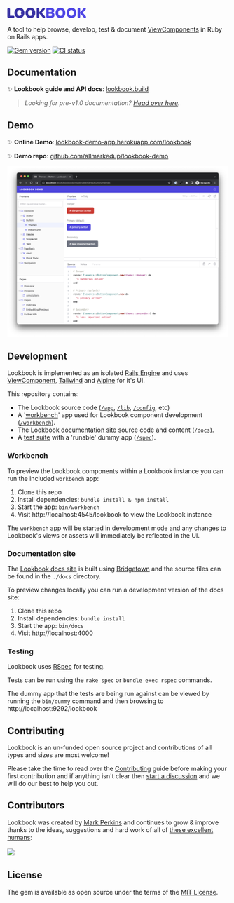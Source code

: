 <br>
<img src=".github/assets/lookbook_logo.svg" width="180"> 

A tool to help browse, develop, test & document [ViewComponents](https://viewcomponent.org/) in Ruby on Rails apps.

[![Gem version](https://img.shields.io/gem/v/lookbook)](https://rubygems.org/gems/lookbook)
[![CI status](https://github.com/allmarkedup/lookbook/actions/workflows/ci.yml/badge.svg?branch=main)](https://github.com/allmarkedup/lookbook/actions/workflows/ci.yml)
<br>

## Documentation

✨ **Lookbook guide and API docs**: [lookbook.build](https://lookbook.build)

> _Looking for pre-v1.0 documentation? [Head over here](https://github.com/allmarkedup/lookbook/tree/0.9.x)._


## Demo

✨ **Online Demo**: [lookbook-demo-app.herokuapp.com/lookbook](https://lookbook-demo-app.herokuapp.com/lookbook)

✨ **Demo repo**: [github.com/allmarkedup/lookbook-demo](https://github.com/allmarkedup/lookbook-demo)

[![Lookbook UI](.github/assets/lookbook_screenshot_v1.0_beta.png)](https://lookbook-demo-app.herokuapp.com/lookbook/)


## Development

Lookbook is implemented as an isolated [Rails Engine](https://guides.rubyonrails.org/engines.html) and uses [ViewComponent](https://viewcomponent.org), [Tailwind](https://tailwindcss.com/) and [Alpine](https://alpinejs.dev/) for it's UI.

This repository contains:

* The Lookbook source code ([`/app`](https://github.com/allmarkedup/lookbook/tree/main/app), [`/lib`](https://github.com/allmarkedup/lookbook/tree/main/lib), [`/config`](https://github.com/allmarkedup/lookbook/tree/main/config), etc)
* A '[workbench](#workbench)' app used for Lookbook component development ([`/workbench`](https://github.com/allmarkedup/lookbook/tree/main/workbench)).
* The Lookbook [documentation site](#docs-site) source code and content ([`/docs`](https://github.com/allmarkedup/lookbook/tree/main/docs)).
* A [test suite](#testing) with a 'runable' dummy app ([`/spec`](https://github.com/allmarkedup/lookbook/tree/main/spec)).

### Workbench

To preview the Lookbook components within a Lookbook instance you can run the included `workbench` app:

1. Clone this repo
2. Install dependencies: `bundle install & npm install`
3. Start the app: `bin/workbench`
4. Visit http://localhost:4545/lookbook to view the Lookbook instance

The `workbench` app will be started in development mode and any changes to Lookbook's views or assets will immediately be reflected in the UI.

### Documentation site

The [Lookbook docs site](https://lookbook.build) is built using [Bridgetown](https://www.bridgetownrb.com/) and the source files can be found in the `./docs` directory.

To preview changes locally you can run a development version of the docs site:

1. Clone this repo
2. Install dependencies: `bundle install`
3. Start the app: `bin/docs`
4. Visit http://localhost:4000 

### Testing

Lookbook uses [RSpec](https://relishapp.com/rspec) for testing.

Tests can be run using the `rake spec` or `bundle exec rspec` commands.

The dummy app that the tests are being run against can be viewed by running the `bin/dummy` command and then browsing to http://localhost:9292/lookbook


## Contributing

Lookbook is an un-funded open source project and contributions of all types and sizes are most welcome!

Please take the time to read over the [Contributing](./CONTRIBUTING.md) guide before making your first contribution and if anything isn't clear then [start a discussion](https://github.com/allmarkedup/lookbook/discussions) and we will do our best to help you out.

## Contributors 

Lookbook was created by [Mark Perkins](https://github.com/allmarkedup) and continues to grow
&amp; improve thanks to the ideas, suggestions and hard work of all of [these excellent humans](https://github.com/allmarkedup/lookbook/graphs/contributors):
<br>
<br>
<a href="https://github.com/allmarkedup/lookbook/graphs/contributors">
  <img src="https://contrib.rocks/image?repo=allmarkedup/lookbook&columns=14" width="800" />
</a>

## License

The gem is available as open source under the terms of the [MIT License](https://opensource.org/licenses/MIT).